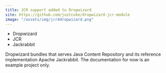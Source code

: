 ```yaml
---
title: JCR support added to Dropwizard
site: https://github.com/justcoke/dropwizard-jcr-module
image: "/assets/img/jcr4dropwizard.png"
---
```


* Dropwizard
* JCR
* Jackrabbit

Dropwizard bundles that serves Java Content Repository and its reference implementation Apache Jackrabbit. The documentation for now is an example project only.
